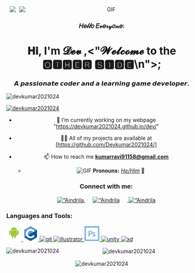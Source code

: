 <div align = "center"> 

<img align="right" alt="GIF" src="https://media.giphy.com/media/QpVUMRUJGokfqXyfa1/giphy.gif" width="470px"/>
   
   <img src="https://github.com/TheDudeThatCode/TheDudeThatCode/blob/master/Assets/Earth.gif" width="39px">   


<div align = "center"> 
  
  ### 𝐻𝑒𝓁𝓁𝑜 𝐸𝓋𝑒𝓇𝓎𝑜𝓃𝑒: </div>
<h1 align="center">𝐇𝐢, I'm 𝓓𝓮𝓿 ,<"𝓦𝓮𝓵𝓬𝓸𝓶𝓮 to the 🅾🆃🅷🅴🆁 🆂🅸🅳🅴\n">;</h1>
<h3 align="center"> 𝘼 𝙥𝙖𝙨𝙨𝙞𝙤𝙣𝙖𝙩𝙚 𝙘𝙤𝙙𝙚𝙧 𝙖𝙣𝙙 𝙖 𝙡𝙚𝙖𝙧𝙣𝙞𝙣𝙜 𝙜𝙖𝙢𝙚 𝙙𝙚𝙫𝙚𝙡𝙤𝙥𝙚𝙧.</h3>

<p align="left"> <img src="https://komarev.com/ghpvc/?username=devkumar2021024&label=Profile%20views&color=0e75b6&style=flat" alt="devkumar2021024" /> </p>

<p align="left"> <a href="https://github.com/ryo-ma/github-profile-trophy"><img src="https://github-profile-trophy.vercel.app/?username=devkumar2021024" alt="devkumar2021024" /></a> </p>

- 🌱 I’m currently working on my webpage "https://devkumar2021024.github.io/dev/"
- 👨‍💻 All of my projects are available at [https://github.com/Devkumar2021024/]
- 📫 How to reach me **kumarravi91158@gmail.com**
   - <img alt="GIF" src="https://github.com/TheDudeThatCode/TheDudeThatCode/blob/master/Assets/powerup.gif" width="20vw" /> **Pronouns:** [*He/Him*](https://pronoun.is/he) 🧔

  ### Connect with me:
  
  <p align="center">
  <a href="https://www.linkedin.com/in/dev-kumar-0b59951b0/">
    <img align="center" width="26px" img src="https://www.vectorlogo.zone/logos/linkedin/linkedin-icon.svg" alt=“Aindrila linkdin profile" height="30" width="30">
  </a>
   <a href="https://twitter.com/Dev50194118">
    <img align="center" width="26px" img src="https://www.vectorlogo.zone/logos/twitter/twitter-icon.svg" 
    alt=“Aindrila twitter profile" height="30" width="30" hspace="20">
  </a>     
    <a href="https://www.instagram.com/itisdev00/">
    <img align="center" width="28px" img src="https://www.vectorlogo.zone/logos/instagram/instagram-icon.svg" alt=“Aindrila Instagram Profile" height="30" width="30" >
  </a>
</p>
  

<h3 align="left">Languages and Tools:</h3>
<p align="left"> <a href="https://developer.android.com" target="_blank"> <img src="https://raw.githubusercontent.com/devicons/devicon/master/icons/android/android-original-wordmark.svg" alt="android" width="40" height="40"/> </a> <a href="https://www.cprogramming.com/" target="_blank"> <img src="https://raw.githubusercontent.com/devicons/devicon/master/icons/c/c-original.svg" alt="c" width="40" height="40"/> </a> <a href="https://git-scm.com/" target="_blank"> <img src="https://www.vectorlogo.zone/logos/git-scm/git-scm-icon.svg" alt="git" width="40" height="40"/> </a> <a href="https://www.adobe.com/in/products/illustrator.html" target="_blank"> <img src="https://www.vectorlogo.zone/logos/adobe_illustrator/adobe_illustrator-icon.svg" alt="illustrator" width="40" height="40"/> </a> <a href="https://www.photoshop.com/en" target="_blank"> <img src="https://raw.githubusercontent.com/devicons/devicon/master/icons/photoshop/photoshop-line.svg" alt="photoshop" width="40" height="40"/> </a> <a href="https://unity.com/" target="_blank"> <img src="https://www.vectorlogo.zone/logos/unity3d/unity3d-icon.svg" alt="unity" width="40" height="40"/> </a> <a href="https://www.adobe.com/products/xd.html" target="_blank"> <img src="https://cdn.worldvectorlogo.com/logos/adobe-xd.svg" alt="xd" width="40" height="40"/> </a> </p>


<p><img align="left" src="https://github-readme-stats.vercel.app/api/top-langs?username=devkumar2021024&show_icons=true&locale=en&layout=compact" alt="devkumar2021024" /></p>

<p>&nbsp;<img align="center" src="https://github-readme-stats.vercel.app/api?username=devkumar2021024&show_icons=true&locale=en" alt="devkumar2021024" /></p>

<p><img align="center" src="https://github-readme-streak-stats.herokuapp.com/?user=devkumar2021024&" alt="devkumar2021024" /></p>
